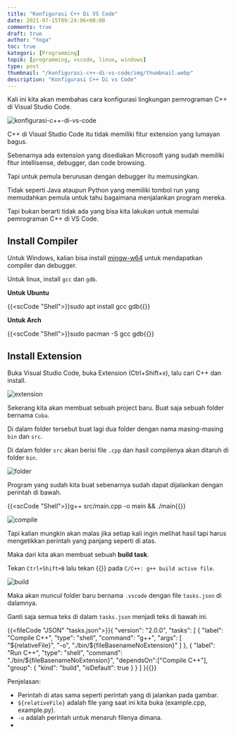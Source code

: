 ```yaml
---
title: "Konfigurasi C++ Di VS Code"
date: 2021-07-15T09:24:06+08:00
comments: true
draft: true
author: "Yoga"
toc: true
kategori: [Programming]
topik: [programming, vscode, linux, windows]
type: post
thumbnail: "/konfigurasi-c++-di-vs-code/img/thumbnail.webp"
description: "Konfigurasi C++ Di vs Code"
---
```


Kali ini kita akan membahas cara konfigurasi lingkungan pemrograman C++ di Visual Studio Code.

<!--more-->

![konfigurasi-c++-di-vs-code](/konfigurasi-c++-di-vs-code/img/thumbnail.webp)

C++ di Visual Studio Code itu tidak memiliki fitur extension yang lumayan bagus.

Sebenarnya ada extension yang disediakan Microsoft yang sudah memiliki fitur intellisense, debugger, dan code browsing.

Tapi untuk pemula berurusan dengan debugger itu memusingkan.

Tidak seperti Java ataupun Python yang memiliki tombol run yang memudahkan pemula untuk tahu bagaimana menjalankan program mereka.

Tapi bukan berarti tidak ada yang bisa kita lakukan untuk memulai pemrograman C++ di VS Code.

## Install Compiler

Untuk Windows, kalian bisa install [mingw-w64](http://mingw-w64.org/doku.php) untuk mendapatkan compiler dan debugger.

Untuk linux, install `gcc` dan `gdb`.

**Untuk Ubuntu**

{{<scCode "Shell">}}sudo apt install gcc gdb{{</scCode>}}

**Untuk Arch**

{{<scCode "Shell">}}sudo pacman -S gcc gdb{{</scCode>}}

## Install Extension

Buka Visual Studio Code, buka Extension (Ctrl+Shift+x), lalu cari C++ dan install.

![extension](/konfigurasi-c++-di-vs-code/img/extension.webp)

Sekerang kita akan membuat sebuah project baru. Buat saja sebuah folder bernama `Coba`.

Di dalam folder tersebut buat lagi dua folder dengan nama masing-masing `bin` dan `src`.

Di dalam folder `src` akan berisi file `.cpp` dan hasil compilenya akan ditaruh di folder `bin`.

![folder](/konfigurasi-c++-di-vs-code/img/folder.webp)

Program yang sudah kita buat sebenarnya sudah dapat dijalankan dengan perintah di bawah.

{{<scCode "Shell">}}g++ src/main.cpp -o main && ./main{{</scCode>}}

![compile](/konfigurasi-c++-di-vs-code/img/compile.webp)

Tapi kalian mungkin akan malas jika setiap kali ingin melihat hasil tapi harus mengetikkan perintah yang panjang seperti di atas.

Maka dari kita akan membuat sebuah **build task**.

Tekan `Ctrl+Shift+B` lalu tekan {{<scIcon class="fa fa-cog">}} pada `C/C++: g++ build active file`.

![build](/konfigurasi-c++-di-vs-code/img/build.webp)

Maka akan muncul folder baru bernama `.vscode` dengan file `tasks.json` di dalamnya.

Ganti saja semua teks di dalam `tasks.json` menjadi teks di bawah ini.

{{<fileCode "JSON" "tasks.json">}}{
    "version": "2.0.0",
    "tasks": [
        {
            "label": "Compile C++",
            "type": "shell",
            "command": "g++",
            "args": [
                "${relativeFile}",
                "-o",
                "./bin/${fileBasenameNoExtension}"
            ]
        },
        {
            "label": "Run C++",
            "type": "shell",
            "command": "./bin/${fileBasenameNoExtension}",
            "dependsOn":["Compile C++"],
            "group": {
                "kind": "build",
                "isDefault": true
            }
        }
    ]
}{{</fileCode>}}

Penjelasan:
+ Perintah di atas sama seperti perintah yang di jalankan pada gambar.
+ `${relativeFile}` adalah file yang saat ini kita buka (example.cpp, example.py).
+ `-o` adalah perintah untuk menaruh filenya dimana.
+ 